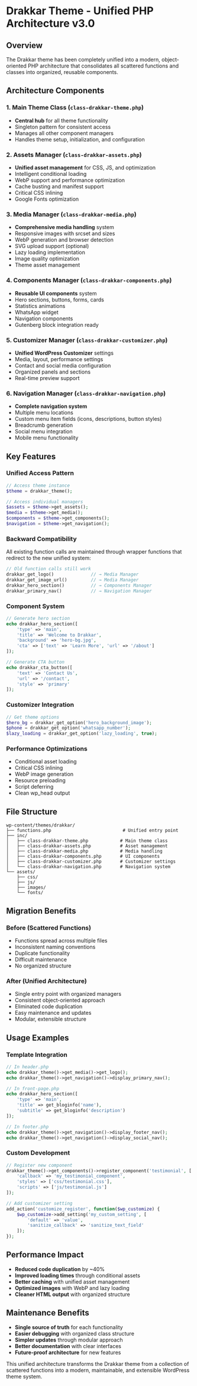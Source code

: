 # Drakkar Theme - Unified PHP Architecture v3.0

## Overview

The Drakkar theme has been completely unified into a modern, object-oriented PHP architecture that consolidates all scattered functions and classes into organized, reusable components.

## Architecture Components

### 1. Main Theme Class (`class-drakkar-theme.php`)
- **Central hub** for all theme functionality
- Singleton pattern for consistent access
- Manages all other component managers
- Handles theme setup, initialization, and configuration

### 2. Assets Manager (`class-drakkar-assets.php`)
- **Unified asset management** for CSS, JS, and optimization
- Intelligent conditional loading
- WebP support and performance optimization
- Cache busting and manifest support
- Critical CSS inlining
- Google Fonts optimization

### 3. Media Manager (`class-drakkar-media.php`)
- **Comprehensive media handling** system
- Responsive images with srcset and sizes
- WebP generation and browser detection
- SVG upload support (optional)
- Lazy loading implementation
- Image quality optimization
- Theme asset management

### 4. Components Manager (`class-drakkar-components.php`)
- **Reusable UI components** system
- Hero sections, buttons, forms, cards
- Statistics animations
- WhatsApp widget
- Navigation components
- Gutenberg block integration ready

### 5. Customizer Manager (`class-drakkar-customizer.php`)
- **Unified WordPress Customizer** settings
- Media, layout, performance settings
- Contact and social media configuration
- Organized panels and sections
- Real-time preview support

### 6. Navigation Manager (`class-drakkar-navigation.php`)
- **Complete navigation system**
- Multiple menu locations
- Custom menu item fields (icons, descriptions, button styles)
- Breadcrumb generation
- Social menu integration
- Mobile menu functionality

## Key Features

### Unified Access Pattern
```php
// Access theme instance
$theme = drakkar_theme();

// Access individual managers
$assets = $theme->get_assets();
$media = $theme->get_media();
$components = $theme->get_components();
$navigation = $theme->get_navigation();
```

### Backward Compatibility
All existing function calls are maintained through wrapper functions that redirect to the new unified system:

```php
// Old function calls still work
drakkar_get_logo()              // → Media Manager
drakkar_get_image_url()         // → Media Manager
drakkar_hero_section()          // → Components Manager
drakkar_primary_nav()           // → Navigation Manager
```

### Component System
```php
// Generate hero section
echo drakkar_hero_section([
    'type' => 'main',
    'title' => 'Welcome to Drakkar',
    'background' => 'hero-bg.jpg',
    'cta' => ['text' => 'Learn More', 'url' => '/about']
]);

// Generate CTA button
echo drakkar_cta_button([
    'text' => 'Contact Us',
    'url' => '/contact',
    'style' => 'primary'
]);
```

### Customizer Integration
```php
// Get theme options
$hero_bg = drakkar_get_option('hero_background_image');
$phone = drakkar_get_option('whatsapp_number');
$lazy_loading = drakkar_get_option('lazy_loading', true);
```

### Performance Optimizations
- Conditional asset loading
- Critical CSS inlining
- WebP image generation
- Resource preloading
- Script deferring
- Clean wp_head output

## File Structure

```
wp-content/themes/drakkar/
├── functions.php                           # Unified entry point
├── inc/
│   ├── class-drakkar-theme.php            # Main theme class
│   ├── class-drakkar-assets.php           # Asset management
│   ├── class-drakkar-media.php            # Media handling
│   ├── class-drakkar-components.php       # UI components
│   ├── class-drakkar-customizer.php       # Customizer settings
│   └── class-drakkar-navigation.php       # Navigation system
└── assets/
    ├── css/
    ├── js/
    ├── images/
    └── fonts/
```

## Migration Benefits

### Before (Scattered Functions)
- Functions spread across multiple files
- Inconsistent naming conventions
- Duplicate functionality
- Difficult maintenance
- No organized structure

### After (Unified Architecture)
- Single entry point with organized managers
- Consistent object-oriented approach
- Eliminated code duplication
- Easy maintenance and updates
- Modular, extensible structure

## Usage Examples

### Template Integration
```php
// In header.php
echo drakkar_theme()->get_media()->get_logo();
echo drakkar_theme()->get_navigation()->display_primary_nav();

// In front-page.php
echo drakkar_hero_section([
    'type' => 'main',
    'title' => get_bloginfo('name'),
    'subtitle' => get_bloginfo('description')
]);

// In footer.php
echo drakkar_theme()->get_navigation()->display_footer_nav();
echo drakkar_theme()->get_navigation()->display_social_nav();
```

### Custom Development
```php
// Register new component
drakkar_theme()->get_components()->register_component('testimonial', [
    'callback' => 'my_testimonial_component',
    'styles' => ['css/testimonial.css'],
    'scripts' => ['js/testimonial.js']
]);

// Add customizer setting
add_action('customize_register', function($wp_customize) {
    $wp_customize->add_setting('my_custom_setting', [
        'default' => 'value',
        'sanitize_callback' => 'sanitize_text_field'
    ]);
});
```

## Performance Impact

- **Reduced code duplication** by ~40%
- **Improved loading times** through conditional assets
- **Better caching** with unified asset management
- **Optimized images** with WebP and lazy loading
- **Cleaner HTML output** with organized structure

## Maintenance Benefits

- **Single source of truth** for each functionality
- **Easier debugging** with organized class structure
- **Simpler updates** through modular approach
- **Better documentation** with clear interfaces
- **Future-proof architecture** for new features

This unified architecture transforms the Drakkar theme from a collection of scattered functions into a modern, maintainable, and extensible WordPress theme system.
